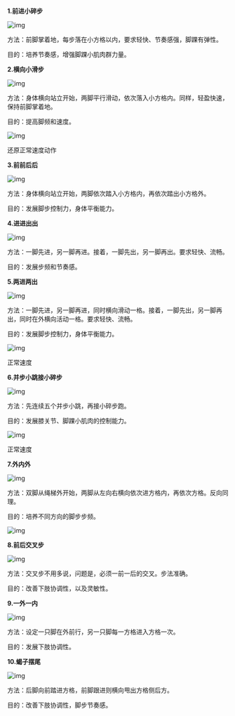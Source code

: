 **1.前进小碎步**

![img](http://5b0988e595225.cdn.sohucs.com/images/20190214/de70e7a425ea4fe9b965a42e6b601d22.gif)

方法：前脚掌着地，每步落在小方格以内，要求轻快、节奏感强，脚踝有弹性。

目的：培养节奏感，增强脚踝小肌肉群力量。

**2.横向小滑步**

![img](http://5b0988e595225.cdn.sohucs.com/images/20190214/d9399d3068134380979405a8923b0933.gif)

方法：身体横向站立开始，两脚平行滑动，依次落入小方格内。同样，轻盈快速，保持前脚掌着地。

目的：提高脚频和速度。

![img](http://5b0988e595225.cdn.sohucs.com/images/20190214/8822805403b34a51ad0849b337ec9dd4.gif)

还原正常速度动作

**3.前前后后**

![img](http://5b0988e595225.cdn.sohucs.com/images/20190214/d25c3ceed08b4f70bc1d8b04d70bd113.gif)

方法：身体横向站立开始，两脚依次踏入小方格内，再依次踏出小方格外。

目的：发展脚步控制力，身体平衡能力。

**4.进进出出**

![img](http://5b0988e595225.cdn.sohucs.com/images/20190214/00d3a70f34bd4766a092ed566f1f46cc.gif)

方法：一脚先进，另一脚再进。接着，一脚先出，另一脚再出。要求轻快、流畅。

目的：发展步频和节奏感。

**5.两进两出**

![img](http://5b0988e595225.cdn.sohucs.com/images/20190214/00479b56761646468b9d8e9abefd8a43.gif)

方法：一脚先进，另一脚再进，同时横向滑动一格。接着，一脚先出，另一脚再出，同时在外横向活动一格。要求轻快、流畅。

目的：发展脚步控制力，身体平衡能力。

![img](http://5b0988e595225.cdn.sohucs.com/images/20190214/ffc50a92c5e2457fac7031f69d1afc6e.gif)

正常速度

**6.并步小跳接小碎步**

![img](http://5b0988e595225.cdn.sohucs.com/images/20190214/fb876f1ab18240b18408a87d84a220c8.gif)

方法：先连续五个并步小跳，再接小碎步跑。

目的：发展膝关节、脚踝小肌肉的控制能力。

![img](http://5b0988e595225.cdn.sohucs.com/images/20190214/b072a4d9d1bd4d369a583fa5ae4cab3a.gif)

正常速度

**7.外内外**

![img](http://5b0988e595225.cdn.sohucs.com/images/20190214/4dc0ce73d5ba4888acef4accdb064e18.gif)

方法：双脚从绳梯外开始，两脚从左向右横向依次进方格内，再依次方格。反向同理。

目的：培养不同方向的脚步步频。

![img](http://5b0988e595225.cdn.sohucs.com/images/20190214/cb966b03ed7f4eeb98e7b0eb91354974.gif)

**8.前后交叉步**

![img](http://5b0988e595225.cdn.sohucs.com/images/20190214/a64a382ebe74455f9cf153d8b2df3f99.gif)

方法：交叉步不用多说，问题是，必须一前一后的交叉。步法准确。

目的：改善下肢协调性，以及灵敏性。

**9.一外一内**

![img](http://5b0988e595225.cdn.sohucs.com/images/20190214/e239f2ce9e5a4ce7982e0a16c0fa7b7a.gif)

方法：设定一只脚在外前行，另一只脚每一方格进入方格一次。

目的：发展下肢协调性。

**10.蝎子摆尾**

![img](http://5b0988e595225.cdn.sohucs.com/images/20190214/aa1c4834d7294f03acae16f58026d4de.gif)

方法：后脚向前踏进方格，前脚跟进则横向甩出方格侧后方。

目的：改善下肢协调性，脚步节奏感。